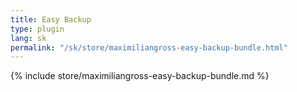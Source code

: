 ```yaml
---
title: Easy Backup
type: plugin
lang: sk
permalink: "/sk/store/maximiliangross-easy-backup-bundle.html"
---
```


{% include store/maximiliangross-easy-backup-bundle.md %}
